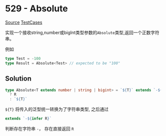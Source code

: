 # 529 - Absolute

[Source](https://github.com/lybenson/ts-checker/blob/master/src/529-medium-absolute/template.ts) [TestCases]((https://github.com/lybenson/ts-checker/blob/master/src/529-medium-absolute/test-cases.ts))

实现一个接收string,number或bigInt类型参数的`Absolute`类型,返回一个正数字符串。

例如

```ts
type Test = -100
type Result = Absolute<Test> // expected to be "100"
```

## Solution

```ts
type Absolute<T extends number | string | bigint> = `${T}` extends `-${infer R}`
  ? R
  : `${T}`
```

`${T}` 将传入的泛型统一转换为了字符串类型, 之后通过

```ts
extends `-${infer R}`
```

判断存在字符串 `-`， 存在直接返回 `R`
